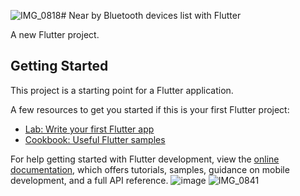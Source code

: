 ![IMG_0818](https://github.com/Vyzion-Innovation/Bluetooth-Devices-With-Flutter/assets/11502601/6bc36bee-46fa-49cc-aa24-91262005ca4a)# Near by Bluetooth devices list with Flutter

A new Flutter project.

## Getting Started

This project is a starting point for a Flutter application.

A few resources to get you started if this is your first Flutter project:

- [Lab: Write your first Flutter app](https://docs.flutter.dev/get-started/codelab)
- [Cookbook: Useful Flutter samples](https://docs.flutter.dev/cookbook)

For help getting started with Flutter development, view the
[online documentation](https://docs.flutter.dev/), which offers tutorials,
samples, guidance on mobile development, and a full API reference.
![image](https://github.com/Vyzion-Innovation/Bluetooth-Devices-With-Flutter/assets/11502601/82610e13-d54f-4746-8c0e-00c0a13dcc2f)
![IMG_0841](https://github.com/Vyzion-Innovation/Bluetooth-Devices-With-Flutter/assets/11502601/785ef892-a144-4dac-8c57-7b2d5500200d)
